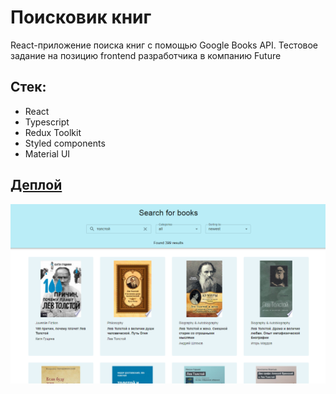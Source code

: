 # Поисковик книг
React-приложение поиска книг с помощью Google Books API.
Тестовое задание на позицию frontend разработчика в компанию Future

## Стек:
* React
* Typescript
* Redux Toolkit
* Styled components
* Material UI

## [Деплой](https://642074120d6ffe4b1794bb07--helpful-queijadas-408f30.netlify.app/)


![Иллюстрация к проекту](https://github.com/elenaLiubimova/future-test-task/raw/main/src/images/screenshot.png)
